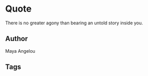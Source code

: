 # Quote

There is no greater agony than bearing an untold story inside you.

## Author

Maya Angelou

## Tags


